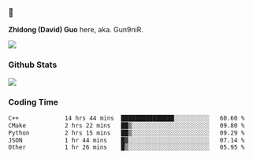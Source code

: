 ### 👋 

**Zhidong (David) Guo** here, aka. Gun9niR.

![](https://komarev.com/ghpvc/?username=Gun9niR&label=Total+Views)

### Github Stats

<img src="https://github-readme-stats.vercel.app/api?username=Gun9niR&count_private=true&show_icons=true&theme=vue-dark&hide_title=true">

### Coding Time

<!--START_SECTION:waka-->

```txt
C++             14 hrs 44 mins  ███████████████░░░░░░░░░░   60.60 %
CMake           2 hrs 22 mins   ██▒░░░░░░░░░░░░░░░░░░░░░░   09.80 %
Python          2 hrs 15 mins   ██▒░░░░░░░░░░░░░░░░░░░░░░   09.29 %
JSON            1 hr 44 mins    █▓░░░░░░░░░░░░░░░░░░░░░░░   07.14 %
Other           1 hr 26 mins    █▒░░░░░░░░░░░░░░░░░░░░░░░   05.95 %
```

<!--END_SECTION:waka-->
